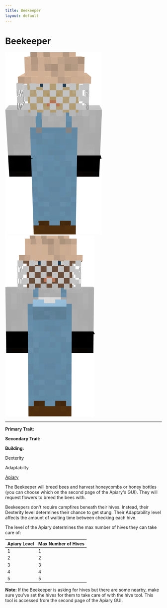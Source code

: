```yaml
---
title: Beekeeper
layout: default
---
```

# Beekeeper

<div class="infobox box text-center">
<img src="../../assets/images/workers/beekeeper_m.png" alt="Beekeeper Male" />&nbsp;&nbsp;&nbsp;<img src="../../assets/images/workers/beekeeper_f.png" alt="Beekeeper Female" />
<hr />
  <div class="row section-text text-left">
    <div class="col">
      <p><strong>Primary Trait:</strong></p>
      <p><strong>Secondary Trait:</strong></p>
      <p><strong>Building:</strong></p>
    </div>
    <div class="col">
      <p class="traitp">Dexterity</p>
      <p class="traits">Adaptabilty</p>
      <p><a href="../buildings/apiary">Apiary</a></p>
    </div>
  </div>
</div>

The Beekeeper will breed bees and harvest honeycombs or honey bottles (you can choose which on the second page of the Apiary's GUI). They will request flowers to breed the bees with.

Beekeepers don't require campfires beneath their hives. Instead, their Dexterity level determines their chance to get stung. Their Adaptability level affects the amount of waiting time between checking each hive.

The level of the Apiary determines the max number of hives they can take care of:

| Apiary Level | Max Number of Hives |
| ------------ | ------------------- |
| 1 | 1 |
| 2 | 2 |
| 3 | 3 |
| 4 | 4 |
| 5 | 5 |

**Note:** If the Beekeeper is asking for hives but there are some nearby, make sure you've set the hives for them to take care of with the hive tool. This tool is accessed from the second page of the Apiary GUI.
